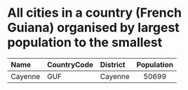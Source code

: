 # All cities in a country (French Guiana) organised by largest population to the smallest

| Name | CountryCode | District | Population |
| :--- | :--- | :--- | :---: |
|Cayenne|GUF|Cayenne|50699|

